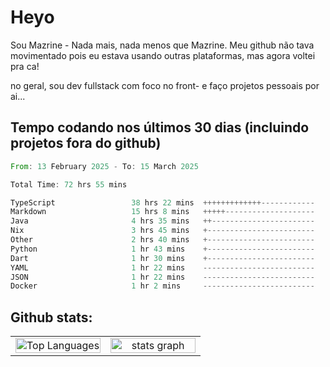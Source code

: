 # Heyo

Sou Mazrine - Nada mais, nada menos que Mazrine.
Meu github não tava movimentado pois eu estava usando outras plataformas, mas agora voltei pra ca!

no geral, sou dev fullstack com foco no front- e faço projetos pessoais por ai...


## Tempo codando nos últimos 30 dias (incluindo projetos fora do github)
<!--START_SECTION:waka-->

```rust
From: 13 February 2025 - To: 15 March 2025

Total Time: 72 hrs 55 mins

TypeScript                 38 hrs 22 mins  +++++++++++++------------   52.63 %
Markdown                   15 hrs 8 mins   +++++--------------------   20.76 %
Java                       4 hrs 35 mins   ++-----------------------   06.30 %
Nix                        3 hrs 45 mins   +------------------------   05.15 %
Other                      2 hrs 40 mins   +------------------------   03.66 %
Python                     1 hr 43 mins    +------------------------   02.36 %
Dart                       1 hr 30 mins    +------------------------   02.06 %
YAML                       1 hr 22 mins    -------------------------   01.89 %
JSON                       1 hr 22 mins    -------------------------   01.89 %
Docker                     1 hr 2 mins     -------------------------   01.42 %
```

<!--END_SECTION:waka-->

<!--
**Mazrine/Mazrine** is a ✨ _special_ ✨ repository because its `README.md` (this file) appears on your GitHub profile.

Here are some ideas to get you started:

- 🔭 I’m currently working on ...
- 🌱 I’m currently learning ...
- 👯 I’m looking to collaborate on ...
- 🤔 I’m looking for help with ...
- 💬 Ask me about ...
- 📫 How to reach me: ...
- 😄 Pronouns: ...
- ⚡ Fun fact: ...
-->


## Github stats:

<div align="center">
  <table width="100%">
    <tr>
      <td align="center" width="50%">
        <img src="https://github-readme-stats.vercel.app/api/top-langs/?username=mazrine&theme=tokyonight&layout=donut&langs_count=10&locale=pt-br" width="100%" alt="Top Languages" />
      </td>
      <td align="center" width="50%">
        <img src="https://github-readme-stats-yxqy.vercel.app/api?username=mazrine&hide_title=false&hide_rank=false&show_icons=true&count_private=true&disable_animations=false&theme=midnight-purple&locale=en&hide_border=true&order=1" width="100%" alt="stats graph" />
      </td>
    </tr>
  </table>
</div>
